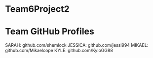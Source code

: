 # Team6Project2

# Team GitHub Profiles
SARAH: github.com/shemlock
JESSICA: github.com/jessi994
MIKAEL: github.com/Mikaelcope
KYLE: github.com/KyloGG88
